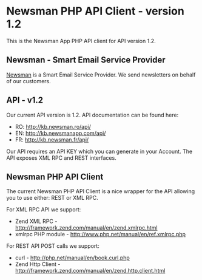 # Newsman PHP API Client - version 1.2

This is the Newsman App PHP API client for API version 1.2.

## Newsman - Smart Email Service Provider

[Newsman](http://www.newsmanapp.com) is a Smart Email Service Provider. 
We send newsletters on behalf of our customers.

## API - v1.2

Our current API version is 1.2. API documentation can be found here:

* RO: http://kb.newsman.ro/api/
* EN: http://kb.newsmanapp.com/api/
* FR: http://kb.newsman.fr/api/
 
Our API requires an API KEY which you can generate in your Account.
The API exposes XML RPC and REST interfaces.

## Newsman PHP API Client

The current Newsman PHP API Client is a nice wrapper for the API 
allowing you to use either: REST or XML RPC.

For XML RPC API we support:

* Zend XML RPC - http://framework.zend.com/manual/en/zend.xmlrpc.html 
* xmlrpc PHP module - http://www.php.net/manual/en/ref.xmlrpc.php

For REST API POST calls we support:

* curl - http://php.net/manual/en/book.curl.php
* Zend Http Client - http://framework.zend.com/manual/en/zend.http.client.html
